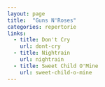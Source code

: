 ```yaml
---
layout: page
title:  "Guns N'Roses"
categories: repertorie
links:
  - title: Don't Cry
    url: dont-cry
  - title: Nightrain
    url: nightrain
  - title: Sweet Child O'Mine
    url: sweet-child-o-mine
---
```

